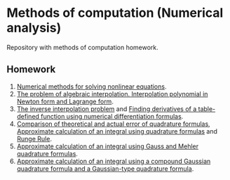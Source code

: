 # Methods of computation (Numerical analysis)
Repository with methods of computation homework.

## Homework
1. [Numerical methods for solving nonlinear equations](./src/tasks/task1).
2. [The problem of algebraic interpolation. Interpolation polynomial in Newton form and Lagrange form](./src/tasks/task2).
3. [The inverse interpolation problem](./src/tasks/task3/subtask1) and [Finding derivatives of a table-defined function using numerical differentiation formulas](./src/tasks/task3/subtask2).
4. [Comparison of theoretical and actual error of quadrature formulas](./src/tasks/task4/subtask1), [Approximate calculation of an integral using quadrature formulas](./src/tasks/task4/subtask2) and [Runge Rule](./src/tasks/task4/subtask3).
5. [Approximate calculation of an integral using Gauss and Mehler quadrature formulas](./src/tasks/task5).
6. [Approximate calculation of an integral using a compound Gaussian quadrature formula and a Gaussian-type quadrature formula](./src/tasks/task6).
